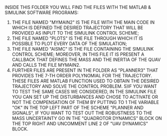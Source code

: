 INSIDE THIS FOLDER YOU WILL FIND THE FILES WITH THE MATLAB & SIMULINK
SOFTWARE PROGRAMS:
1) THE FILE NAMED "MYMAIN2" IS THE FILE WITH THE MAIN CODE IN WHICH IS DEFINED THE DESIRED
TRAJECTORY THAT WILL BE PROVIDED AS INPUT TO THE SIMULINK CONTROL SCHEME;
2) THE FILE NAMED "PLOTS" IS THE FILE THROUGH WHICH IT IS POSSIBLE TO PLOT EVERY DATA OF THE SIMULATION;
3) THE FILE NAMED "AISMC" IS THE FILE CONTAINING THE SIMULINK CONTROL SCHEME; MOREOVER, IN THIS FILE IT IS PRESENT A CALLBACK THAT DEFINES THE MASS AND THE INERTIA OF THE QUAV AND CALLS THE FILE MYMAIN2.
4) FURTHER FILES ARE PRESENT IN THE FOLDER AS "PLANNER3" THAT PROVIDES THE 7-TH ORDER POLYNOMIAL FOR THE TRAJECTORY. THESE FILES ARE MATLAB FUNCTION USED TO OBTAIN THE DESIRED TRAJECTORY AND SOLVE THE CONTROL PROBLEM.
5)IF YOU WANT TO TEST THE SAME CASES WE CONSIDERED, IN THE SIMULINK FILE YOU CAN SET UP THE DISTURBANCES AND CHOSE TO ACTIVATE OR NOT THE COMPENSATION OF THEM BY PUTTING TO 1 THE VARIABLE "OK" IN THE TOP LEFT PART OF THE SCHEME "PLANNER AND SIGNALS", IF YOU WANT TO TEST OUT THE ROBUSTNESS TO THE MASS UNCERTAINTY GO IN THE "QUADROTOR DYNAMICS" BLOCK ON THE TOP RIGHT AND UNCOMMENT LINE 2 OF "UAV DYNAMICS" BLOCK.
